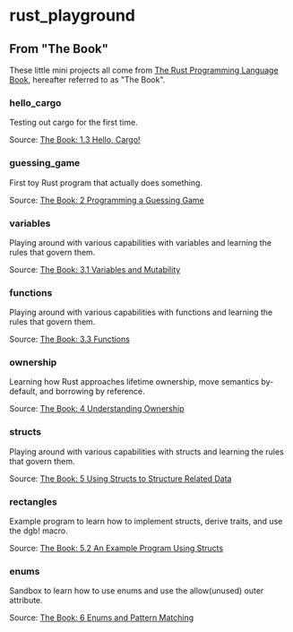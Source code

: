 # rust_playground

## From "The Book"

These little mini projects all come from [The Rust Programming Language Book](https://doc.rust-lang.org/stable/book/), hereafter referred to as "The Book".

### hello_cargo

Testing out cargo for the first time.

Source: [The Book: 1.3 Hello, Cargo!](https://doc.rust-lang.org/book/ch01-03-hello-cargo.html)

### guessing_game

First toy Rust program that actually does something.

Source: [The Book: 2 Programming a Guessing Game](https://doc.rust-lang.org/book/ch02-00-guessing-game-tutorial.html)

### variables

Playing around with various capabilities with variables and learning the rules that govern them.

Source: [The Book: 3.1 Variables and Mutability](https://doc.rust-lang.org/book/ch03-01-variables-and-mutability.html)

### functions

Playing around with various capabilities with functions and learning the rules that govern them.

Source: [The Book: 3.3 Functions](https://doc.rust-lang.org/book/ch03-03-how-functions-work.html)

### ownership

Learning how Rust approaches lifetime ownership, move semantics by-default, and borrowing by reference.

Source: [The Book: 4 Understanding Ownership](https://doc.rust-lang.org/book/ch04-00-understanding-ownership.html)

### structs

Playing around with various capabilities with structs and learning the rules that govern them.

Source: [The Book: 5 Using Structs to Structure Related Data](https://doc.rust-lang.org/book/ch05-00-structs.html)

### rectangles

Example program to learn how to implement structs, derive traits, and use the dgb! macro.

Source: [The Book: 5.2 An Example Program Using Structs](https://doc.rust-lang.org/book/ch05-02-example-structs.html)

### enums

Sandbox to learn how to use enums and use the allow(unused) outer attribute.

Source: [The Book: 6 Enums and Pattern Matching](https://doc.rust-lang.org/book/ch06-00-enums.html)